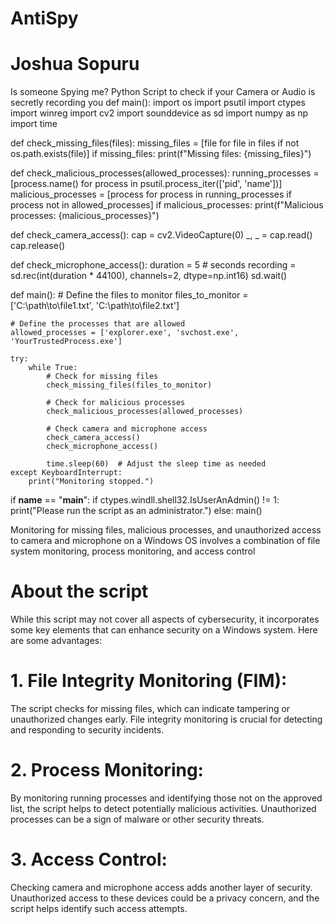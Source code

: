 # AntiSpy
# Joshua Sopuru 
Is someone Spying me? Python Script to check if your Camera or Audio is secretly recording you
def main():
import os
import psutil
import ctypes
import winreg
import cv2
import sounddevice as sd
import numpy as np
import time

def check_missing_files(files):
    missing_files = [file for file in files if not os.path.exists(file)]
    if missing_files:
        print(f"Missing files: {missing_files}")

def check_malicious_processes(allowed_processes):
    running_processes = [process.name() for process in psutil.process_iter(['pid', 'name'])]
    malicious_processes = [process for process in running_processes if process not in allowed_processes]
    if malicious_processes:
        print(f"Malicious processes: {malicious_processes}")

def check_camera_access():
    cap = cv2.VideoCapture(0)
    _, _ = cap.read()
    cap.release()

def check_microphone_access():
    duration = 5  # seconds
    recording = sd.rec(int(duration * 44100), channels=2, dtype=np.int16)
    sd.wait()

def main():
    # Define the files to monitor
    files_to_monitor = ['C:\\path\\to\\file1.txt', 'C:\\path\\to\\file2.txt']

    # Define the processes that are allowed
    allowed_processes = ['explorer.exe', 'svchost.exe', 'YourTrustedProcess.exe']

    try:
        while True:
            # Check for missing files
            check_missing_files(files_to_monitor)

            # Check for malicious processes
            check_malicious_processes(allowed_processes)

            # Check camera and microphone access
            check_camera_access()
            check_microphone_access()

            time.sleep(60)  # Adjust the sleep time as needed
    except KeyboardInterrupt:
        print("Monitoring stopped.")

if __name__ == "__main__":
    if ctypes.windll.shell32.IsUserAnAdmin() != 1:
        print("Please run the script as an administrator.")
    else:
        main()

Monitoring for missing files, malicious processes, and unauthorized access to camera and microphone on a Windows OS involves a combination of file system monitoring, 
process monitoring, and access control

# About the script
While this script may not cover all aspects of cybersecurity, it incorporates some key elements that can enhance security on a Windows system. Here are some advantages:

# 1. File Integrity Monitoring (FIM): 
The script checks for missing files, which can indicate tampering or unauthorized changes early. File integrity monitoring is crucial for detecting and responding to security incidents.

# 2. Process Monitoring: 
By monitoring running processes and identifying those not on the approved list, the script helps to detect potentially malicious activities. Unauthorized processes can be a sign of malware or other security threats.

# 3. Access Control: 
Checking camera and microphone access adds another layer of security. Unauthorized access to these devices could be a privacy concern, and the script helps identify such access attempts.

